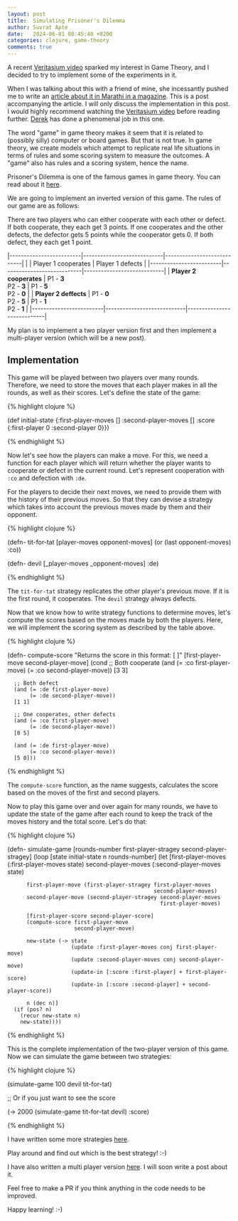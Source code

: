 ```yaml
---
layout: post
title:  Simulating Prisoner's Dilemma
author: Suvrat Apte
date:   2024-06-01 08:45:40 +0200
categories: clojure, game-theory
comments: true
---
```


A recent [Veritasium
video](https://www.youtube.com/watch?v=mScpHTIi-kM) sparked my
interest in Game Theory, and I decided to try to implement some of the
experiments in it.

When I was talking about this with a friend of mine, she incessantly
pushed me to write an [article about it in Marathi in a
magazine](/resources/ganit-sahakaryache.pdf). This is a post
accompanying the article. I will only discuss the implementation in
this post. I would highly recommend watching the [Veritasium
video](https://www.youtube.com/watch?v=mScpHTIi-kM) before reading
further. [Derek](https://en.wikipedia.org/wiki/Derek_Muller) has done
a phenomenal job in this one.

The word "game" in game theory makes it seem that it is related to
(possibly silly) computer or board games. But that is not true. In
game theory, we create models which attempt to replicate real life
situations in terms of rules and some scoring system to measure the
outcomes. A "game" also has rules and a scoring system, hence the name.

Prisoner's Dilemma is one of the famous games in game theory. You can read about
it [here](https://en.wikipedia.org/wiki/Prisoner%27s_dilemma).

We are going to implement an inverted version of this game. The rules
of our game are as follows:

There are two players who can either cooperate with each other or
defect. If both cooperate, they each get 3 points. If one cooperates
and the other defects, the defector gets 5 points while the cooperator
gets 0. If both defect, they each get 1 point.

|-------------------------|----------------------------|----------------------------|
|                         | Player 1 cooperates        | Player 1 defects           |
|-------------------------|----------------------------|----------------------------|
| **Player 2 cooperates** | P1 - **3** <br> P2 - **3** | P1 - **5** <br> P2 - **0** |
| **Player 2 deffects**   | P1 - **0** <br> P2 - **5** | P1 - **1** <br> P2 - **1** |
|-------------------------|----------------------------|----------------------------|

My plan is to implement a two player version first and then implement a
multi-player version (which will be a new post).

<!---excerpt-break-->

## Implementation

This game will be played between two players over many
rounds. Therefore, we need to store the moves that each player makes
in all the rounds, as well as their scores. Let's define the state of
the game:

{% highlight clojure %}

(def initial-state
  {:first-player-moves []
   :second-player-moves []
   :score {:first-player 0
           :second-player 0}})

{% endhighlight %}

Now let's see how the players can make a move. For this, we need a
function for each player which will return whether the player wants to
cooperate or defect in the current round. Let's represent cooperation
with `:co` and defection with `:de`.

For the players to decide their next moves, we need to provide them with the
history of their previous moves. So that they can devise a strategy which takes
into account the previous moves made by them and their opponent.

{% highlight clojure %}

(defn- tit-for-tat
  [player-moves opponent-moves]
  (or (last opponent-moves) :co))

(defn- devil
  [_player-moves _opponent-moves]
  :de)

{% endhighlight %}

The `tit-for-tat` strategy replicates the other player's previous
move. If it is the first round, it cooperates. The `devil` strategy
always defects.

Now that we know how to write strategy functions to determine moves,
let's compute the scores based on the moves made by both the players.
Here, we will implement the scoring system as described by the table
above.

{% highlight clojure %}

(defn- compute-score
  "Returns the score in this format:
   [<first-player-score> <second-player-score>]"
  [first-player-move second-player-move]
  (cond
      ;; Both cooperate
      (and (= :co first-player-move)
           (= :co second-player-move))
      [3 3]

      ;; Both defect
      (and (= :de first-player-move)
           (= :de second-player-move))
      [1 1]

      ;; One cooperates, other defects
      (and (= :co first-player-move)
           (= :de second-player-move))
      [0 5]

      (and (= :de first-player-move)
           (= :co second-player-move))
      [5 0]))

{% endhighlight %}

The `compute-score` function, as the name suggests, calculates the
score based on the moves of the first and second players.

Now to play this game over and over again for many rounds, we have to
update the state of the game after each round to keep the track of the
moves history and the total score. Let's do that:

{% highlight clojure %}

(defn- simulate-game
  [rounds-number first-player-stragey second-player-stragey]
  (loop [state initial-state
         n rounds-number]
    (let [first-player-moves (:first-player-moves state)
          second-player-moves (:second-player-moves state)

          first-player-move (first-player-stragey first-player-moves
                                                  second-player-moves)
          second-player-move (second-player-stragey second-player-moves
                                                    first-player-moves)

          [first-player-score second-player-score]
          (compute-score first-player-move
                         second-player-move)

          new-state (-> state
                        (update :first-player-moves conj first-player-move)
                        (update :second-player-moves conj second-player-move)
                        (update-in [:score :first-player] + first-player-score)
                        (update-in [:score :second-player] + second-player-score))

          n (dec n)]
      (if (pos? n)
        (recur new-state n)
        new-state))))

{% endhighlight %}

This is the complete implementation of the two-player version of this
game. Now we can simulate the game between two strategies:

{% highlight clojure %}

(simulate-game 100 devil tit-for-tat)

;; Or if you just want to see the score

(-> 2000
    (simulate-game tit-for-tat devil)
    :score)

{% endhighlight %}

I have written some more strategies
[here](https://github.com/suvratapte/game-theory/blob/main/src/game_theory/single_player.clj).

Play around and find out which is the best strategy! :-)

I have also written a multi player version [here](https://github.com/suvratapte/game-theory/blob/main/src/game_theory/multi_player.clj).
I will soon write a post about it.

Feel free to make a PR if you think anything in the code needs to be
improved.

Happy learning! :-)
